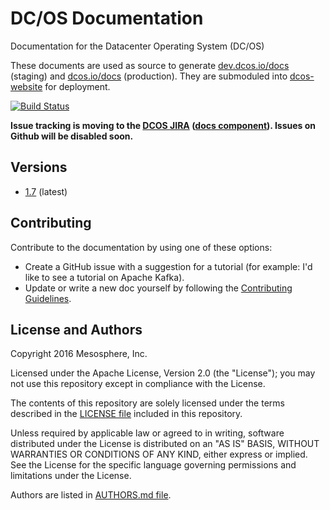 # DC/OS Documentation
Documentation for the Datacenter Operating System (DC/OS)

These documents are used as source to generate [dev.dcos.io/docs](https://dev.dcos.io/docs) (staging) and [dcos.io/docs](https://dcos.io/docs) (production). They are submoduled into [dcos-website](https://github.com/dcos/dcos-website) for deployment.

[![Build Status](https://travis-ci.com/dcos/dcos-docs.svg?token=yAREgxuvuzZLg282ZE3m&branch=master)](https://travis-ci.com/dcos/dcos-docs)

**Issue tracking is moving to the [DCOS JIRA](https://dcosjira.atlassian.net/) ([docs component](https://dcosjira.atlassian.net/issues/?jql=project%20%3D%20DCOS%20AND%20component%20%3D%20dcos-docs)).
Issues on Github will be disabled soon.**

## Versions

- [1.7](1.7) (latest)


## Contributing

Contribute to the documentation by using one of these options:

* Create a GitHub issue with a suggestion for a tutorial (for example: I'd like to see a tutorial on Apache Kafka).
* Update or write a new doc yourself by following the [Contributing Guidelines](CONTRIBUTING.md).

## License and Authors

Copyright 2016 Mesosphere, Inc.

Licensed under the Apache License, Version 2.0 (the "License");
you may not use this repository except in compliance with the License.

The contents of this repository are solely licensed under the terms described in the [LICENSE file](./LICENSE) included in this repository.

Unless required by applicable law or agreed to in writing, software
distributed under the License is distributed on an "AS IS" BASIS,
WITHOUT WARRANTIES OR CONDITIONS OF ANY KIND, either express or implied.
See the License for the specific language governing permissions and
limitations under the License.

Authors are listed in [AUTHORS.md file](./AUTHORS.md).

